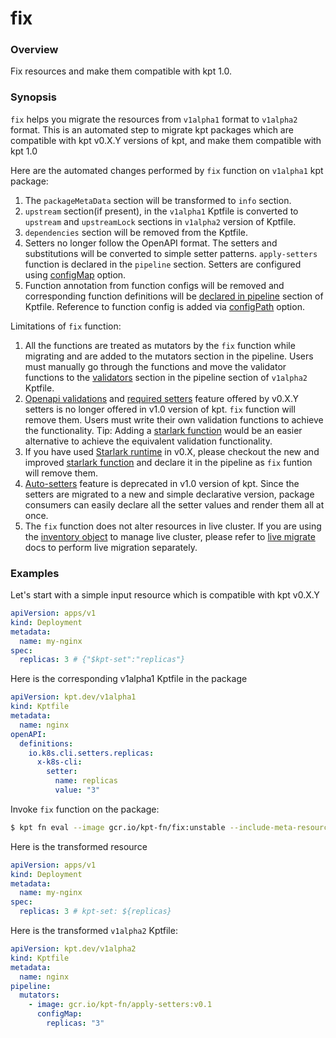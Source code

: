 # fix

### Overview

<!--mdtogo:Short-->

Fix resources and make them compatible with kpt 1.0.

<!--mdtogo-->

### Synopsis

<!--mdtogo:Long-->

`fix` helps you migrate the resources from `v1alpha1` format to `v1alpha2` format.
This is an automated step to migrate kpt packages which are compatible with kpt v0.X.Y
versions of kpt, and make them compatible with kpt 1.0

Here are the automated changes performed by `fix` function on `v1alpha1` kpt package:

1. The `packageMetaData` section will be transformed to `info` section.
2. `upstream` section(if present), in the `v1alpha1` Kptfile is converted to `upstream`
   and `upstreamLock` sections in `v1alpha2` version of Kptfile.
3. `dependencies` section will be removed from the Kptfile.
4. Setters no longer follow the OpenAPI format. The setters and substitutions will be converted
   to simple setter patterns. `apply-setters` function is declared in the `pipeline` section.
   Setters are configured using [configMap] option.
5. Function annotation from function configs will be removed and corresponding
   function definitions will be [declared in pipeline] section of Kptfile. Reference
   to function config is added via [configPath] option.

Limitations of `fix` function:

1. All the functions are treated as mutators by the `fix` function while migrating and are added to
   the mutators section in the pipeline. Users must manually go through the functions
   and move the validator functions to the [validators] section in the pipeline section
   of `v1alpha2` Kptfile.
2. [Openapi validations] and [required setters] feature offered by v0.X.Y setters is
   no longer offered in v1.0 version of kpt. `fix` function will remove them.
   Users must write their own validation functions to achieve the functionality.
   Tip: Adding a [starlark function] would be an easier alternative to achieve the
   equivalent validation functionality.
3. If you have used [Starlark runtime] in v0.X, please checkout the new and improved
   [starlark function] and declare it in the pipeline as `fix` funtion will remove them.
4. [Auto-setters] feature is deprecated in v1.0 version of kpt. Since the setters are
   migrated to a new and simple declarative version, package consumers can easily
   declare all the setter values and render them all at once.
5. The `fix` function does not alter resources in live cluster.
   If you are using the [inventory object] to manage live cluster, please
   refer to [live migrate] docs to perform live migration separately.

<!--mdtogo-->

### Examples

<!--mdtogo:Examples-->

Let's start with a simple input resource which is compatible with kpt v0.X.Y

```yaml
apiVersion: apps/v1
kind: Deployment
metadata:
  name: my-nginx
spec:
  replicas: 3 # {"$kpt-set":"replicas"}
```

Here is the corresponding v1alpha1 Kptfile in the package

```yaml
apiVersion: kpt.dev/v1alpha1
kind: Kptfile
metadata:
  name: nginx
openAPI:
  definitions:
    io.k8s.cli.setters.replicas:
      x-k8s-cli:
        setter:
          name: replicas
          value: "3"
```

Invoke `fix` function on the package:

```sh
$ kpt fn eval --image gcr.io/kpt-fn/fix:unstable --include-meta-resources
```

Here is the transformed resource

```yaml
apiVersion: apps/v1
kind: Deployment
metadata:
  name: my-nginx
spec:
  replicas: 3 # kpt-set: ${replicas}
```

Here is the transformed `v1alpha2` Kptfile:

```yaml
apiVersion: kpt.dev/v1alpha2
kind: Kptfile
metadata:
  name: nginx
pipeline:
  mutators:
    - image: gcr.io/kpt-fn/apply-setters:v0.1
      configMap:
        replicas: "3"
```

<!--mdtogo-->

[validators]: https://kpt.dev/book/04-using-functions/02-declaring-and-running-functions-in-a-package
[openapi validations]: https://googlecontainertools.github.io/kpt/guides/producer/setters/#openapi-validations
[required setters]: https://googlecontainertools.github.io/kpt/guides/producer/setters/#required-setters
[starlark function]: https://catalog.kpt.dev/starlark/v0.1/
[starlark runtime]: https://googlecontainertools.github.io/kpt/guides/producer/functions/starlark/
[auto-setters]: https://googlecontainertools.github.io/kpt/concepts/setters/#auto-setters
[inventory object]: https://googlecontainertools.github.io/kpt/reference/live/alpha/#what-is-an-inventory-object
[live migrate]: https://googlecontainertools.github.io/kpt/reference/live/alpha/
[configpath]: https://kpt.dev/book/04-using-functions/01-declarative-function-execution?id=configpath
[declared in pipeline]: https://kpt.dev/book/04-using-functions/01-declarative-function-execution?id=_41-declarative-function-execution
[configmap]: https://kpt.dev/book/04-using-functions/01-declarative-function-execution?id=configmap

